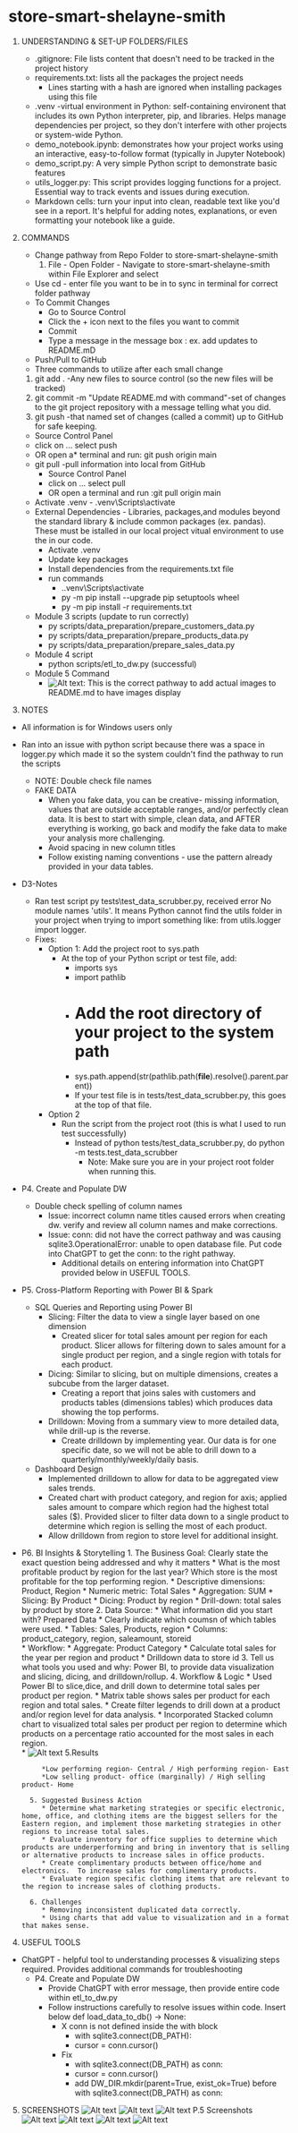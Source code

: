 # store-smart-shelayne-smith

1. UNDERSTANDING & SET-UP FOLDERS/FILES
   * .gitignore: File lists content that doesn't need to be tracked in the project history
   * requirements.txt: lists all the packages the project needs
     * Lines starting with a hash are ignored when installing packages using this file
   * .venv -virtual environment in Python: self-containing environent that includes its own Python interpreter,   pip, and libraries. Helps manage dependencies per project, so they don't interfere with other projects or system-wide Python.
   * demo_notebook.ipynb: demonstrates how your project works using an interactive, easy-to-follow format (typically in Jupyter Notebook)
   * demo_script.py: A very simple Python script to demonstrate basic features
   * utils_logger.py: This script provides logging functions for a project.  Essential way to track events and issues during execution.
   * Markdown cells: turn your input into clean, readable text like you'd see in a report.  It's helpful for adding notes, explanations, or even formatting your notebook like a guide. 
    
2. COMMANDS
   * Change pathway from Repo Folder to store-smart-shelayne-smith
     1. File - Open Folder - Navigate to store-smart-shelayne-smith within File Explorer and select
   * Use cd - enter file you want to be in to sync in terminal for correct folder pathway
   * To Commit Changes
      *  Go to Source Control
      * Click the + icon next to the files you want to commit
      * Commit
      * Type a message in the message box : ex. add updates to README.mD
   * Push/Pull to GitHub
   * Three commands to utilize after each small change
    1.  git add . -Any new files to source control (so the new files will be tracked)
    2.  git commit -m "Update README.md with command"-set of changes to the git project repository with a message telling what you did.
    3.  git push -that named set of changes (called a commit) up to GitHub for safe keeping.
      * Source Control Panel
      * click on ... select push
      * OR open a* terminal and run: git push origin main
   * git pull -pull information into local from GitHub
     * Source Control Panel 
     * click on ... select pull
     * OR open a terminal and run :git pull origin main
   * Activate .venv - .venv\Scripts\activate
   * External Dependencies - Libraries, packages,and modules beyond the standard library & include common packages (ex. pandas).  These must be istalled in our local project vitual environment to use the in our code.
     * Activate .venv
     * Update key packages
     * Install dependencies from the requirements.txt file
     * run commands
       * .\.venv\Scripts\activate
       * py -m pip install --upgrade pip setuptools wheel
       * py -m pip install -r requirements.txt
   * Module 3 scripts (update to run correctly)
     * py scripts/data_preparation/prepare_customers_data.py
     * py scripts/data_preparation/prepare_products_data.py
     * py scripts/data_preparation/prepare_sales_data.py
   * Module 4 script
     * python scripts/etl_to_dw.py (successful)
   * Module 5 Command 
     * ![Alt text](data/dw/images/selectanimage): This is the correct pathway to add actual images to README.md to have images display
   
3.  NOTES
   *  All information is for Windows users only
   * Ran into an issue with python script because there was a space in logger.py which made it so the system couldn't find the pathway to run the scripts
     *  NOTE: Double check file names
     *  FAKE DATA
        *  When you fake data, you can be creative- missing information, values that are outside acceptable ranges, and/or perfectly clean data. It is best to start with simple, clean data, and AFTER everything is working, go back and modify the fake data to make your analysis more challenging.
         *  Avoid spacing in new column titles
         *  Follow existing naming conventions - use the pattern already provided in your data tables.
   *  D3-Notes
      *  Ran test script py tests\test_data_scrubber.py, received error No module names 'utils'.  It means Python cannot find the utils folder in your project when trying to import something like: from utils.logger import logger.  
      *  Fixes:
         *  Option 1: Add the project root to sys.path
            *  At the top of your Python script or test file, add:
               *  imports sys
               *  import pathlib
               *  # Add the root directory of your project to the system path
               *  sys.path.append(str(pathlib.path(__file__).resolve().parent.parent))
               *  If your test file is in tests/test_data_scrubber.py, this goes at the top of that file.
         *  Option 2
            *  Run the script from the project root (this is what I used to run test successfully)
               *  Instead of python tests/test_data_scrubber.py, do python -m tests.test_data_scrubber
                  *  Note: Make sure you are in your project root folder when running this.
   *  P4. Create and Populate DW
      *  Double check spelling of column names
         *  Issue: incorrect column name titles caused errors when creating dw. verify and review all column names and make corrections.
         *  Issue: conn: did not have the correct pathway and was causing sqlite3.OperationalError: unable to open database file.  Put code into ChatGPT to get the conn: to the right pathway.  
            *  Additional details on entering information into ChatGPT provided below in USEFUL TOOLS.
   *  P5. Cross-Platform Reporting with Power BI & Spark
      *  SQL Queries and Reporting using Power BI
         *  Slicing: Filter the data to view a single layer based on one dimension
            *  Created slicer for total sales amount per region for each product.  Slicer allows for filtering down to sales amount for a single product per region, and a single region with totals for each product.
         *  Dicing: Similar to slicing, but on multiple dimensions, creates a subcube from the larger dataset.
            *  Creating a report that joins sales with customers and products tables (dimensions tables) which produces data showing the top performs.
         *  Drilldown: Moving from a summary view to more detailed data, while drill-up is the reverse.
            *  Create drilldown by implementing year.  Our data is for one specific date, so we will not be able to drill down to a quarterly/monthly/weekly/daily basis.
      *  Dashboard Design
         *  Implemented drilldown to allow for data to be aggregated view sales trends.
         *  Created chart with product category, and region for axis; applied sales amount to compare which region had the highest total  sales ($). Provided slicer to filter data down to a single product to determine which region is selling the most of each product.
         *  Allow drilldown from region to store level for additional insight.
   *  P6. BI Insights & Storytelling
            1. The Business Goal: Clearly state the exact question being addressed and why it matters
               * What is the most profitable product by region for the last year? Which store is the most profitable for the top performing region.
                 * Descriptive dimensions: Product, Region
                 * Numeric metric: Total Sales
                 * Aggregation: SUM
                 * Slicing: By Product
                 * Dicing: Product by region
                 * Drill-down: total sales by product by store
            2. Data Source:
               * What information did you start with? Prepared Data
               * Clearly indicate which coumsn of which tables were used.
                 * Tables: Sales, Products, region
                 * Columns: product_category, region, saleamount, storeid  
                 * Workflow: 
                   * Aggregate: Product Category
                   * Calculate total sales for the year per region and product
                   * Drilldown data to store id
            3. Tell us what tools you used and why: Power BI, to provide data visualization and slicing, dicing, and drilldown/rollup.
            4. Workflow & Logic
               * Used Power BI to slice,dice, and drill down to determine total sales per product per region. 
                 * Matrix table shows sales per product for each region and total sales. 
                 * Create filter legends to drill down at a product and/or region level for data analysis.
                 * Incorporated Stacked column chart to visualized total sales per product per region to determine which products on a percentage ratio accounted for the most sales in each region.   
               * ![Alt text](data/dw/images/P6.%20Total%20Sales%20per%20product%20per%20region.PNG)
            5.Results

               *Low performing region- Central / High performing region- East 
               *Low selling product- office (marginally) / High selling product- Home 

            5. Suggested Business Action
               * Determine what marketing strategies or specific electronic, home, office, and clothing items are the biggest sellers for the Eastern region, and implement those marketing strategies in other regions to increase total sales.  
               * Evaluate inventory for office supplies to determine which products are underperforming and bring in inventory that is selling or alternative products to increase sales in office products.
               * Create complimentary products between office/home and electronics.  To increase sales for complimentary products.
               * Evaluate region specific clothing items that are relevant to the region to increase sales of clothing products.
             
            6. Challenges
               * Removing inconsistent duplicated data correctly.
               * Using charts that add value to visualization and in a format that makes sense.  
4.   USEFUL TOOLS
   * ChatGPT - helpful tool to understanding processes & visualizing steps required.  Provides additional commands for troubleshooting
      * P4. Create and Populate DW
         * Provide ChatGPT with error message, then provide entire code within etl_to_dw.py
         * Follow instructions carefully to resolve issues within code. Insert below def load_data_to_db() -> None:
            * X conn is not defined inside the with block
               * with sqlite3.connect(DB_PATH):
               * cursor = conn.cursor()
            * Fix
               * with sqlite3.connect(DB_PATH) as conn:
               * cursor = conn.cursor()
               * add DW_DIR.mkdir(parent=True, exist_ok=True) before with sqlite3.connect(DB_PATH) as conn:
5. SCREENSHOTS
      ![Alt text](data/dw/images/CUSTOMERDW.PNG)
      ![Alt text](data/dw/images/PRODUCTSDW-1.PNG)
      ![Alt text](data/dw/images/SALESDW.PNG)
   P.5 Screenshots
      ![Alt text](data/dw/images/Top%20Customer.PNG)
      ![Alt text](data/dw/images/Total%20Sales.PNG)
      ![Alt text](data/dw/images/Slicer.PNG)
      ![Alt text](data/dw/images/Product%20Sales%20by%20region.PNG)